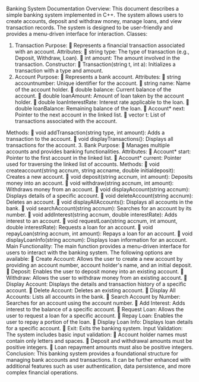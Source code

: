 Banking System Documentation
Overview:
This document describes a simple banking system implemented in C++. The system allows users to create accounts, deposit and withdraw money, manage loans, and view transaction records. The system is designed to be user-friendly and provides a menu-driven interface for interaction.
Classes:
1.	Transaction
Purpose:
	Represents a financial transaction associated with an account.
Attributes:
	string type: The type of transaction (e.g., Deposit, Withdraw, Loan).
	int amount: The amount involved in the transaction.
Constructor:
	Transaction(string t, int a): Initializes a transaction with a type and amount.
2.	Account
Purpose: 
	Represents a bank account.
Attributes:
	string accountnumber: Unique identifier for the account.
	string name: Name of the account holder.
	double balance: Current balance of the account.
	double loanAmount: Amount of loan taken by the account holder.
	double loanInterestRate: Interest rate applicable to the loan.
	double loanBalance: Remaining balance of the loan.
	Account* next: Pointer to the next account in the linked list.
	vector<Transaction> t: List of transactions associated with the account.



Methods:
	void addTransaction(string type, int amount): Adds a transaction to the account.
	void displayTransactions(): Displays all transactions for the account.
3.	Bank
Purpose: 
	Manages multiple accounts and provides banking functionalities.
Attributes:
	Account* start: Pointer to the first account in the linked list.
	Account* current: Pointer used for traversing the linked list of accounts.
Methods:
	void createaccount(string accnum, string accname, double initialdeposit): Creates a new account.
	void deposit(string accnum, int amount): Deposits money into an account.
	void withdraw(string accnum, int amount): Withdraws money from an account.
	void displayAccount(string accnum): Displays details of a specific account.
	void deleteAccount(string accnum): Deletes an account.
	void displayAllAccounts(): Displays all accounts in the bank.
	void searchAccount(string accnum): Searches for an account by its number.
	void addInterest(string accnum, double interestRate): Adds interest to an account.
	void requestLoan(string accnum, int amount, double interestRate): Requests a loan for an account.
	void repayLoan(string accnum, int amount): Repays a loan for an account.
	void displayLoanInfo(string accnum): Displays loan information for an account.
Main Functionality:
The main function provides a menu-driven interface for users to interact with the banking system. The following options are available:
	Create Account: Allows the user to create a new account by providing an account number, account holder's name, and an initial deposit.
	Deposit: Enables the user to deposit money into an existing account.
	Withdraw: Allows the user to withdraw money from an existing account.
	Display Account: Displays the details and transaction history of a specific account.
	Delete Account: Deletes an existing account.
	Display All Accounts: Lists all accounts in the bank.
	Search Account by Number: Searches for an account using the account number.
	Add Interest: Adds interest to the balance of a specific account.
	Request Loan: Allows the user to request a loan for a specific account.
	Repay Loan: Enables the user to repay a portion of the loan.
	Display Loan Info: Displays loan details for a specific account.
	Exit: Exits the banking system.
Input Validation:
The system includes basic input validation:
	Account holder names must contain only letters and spaces.
	Deposit and withdrawal amounts must be positive integers.
	Loan repayment amounts must also be positive integers.
Conclusion:
This banking system provides a foundational structure for managing bank accounts and transactions. It can be further enhanced with additional features such as user authentication, data persistence, and more complex financial operations.
